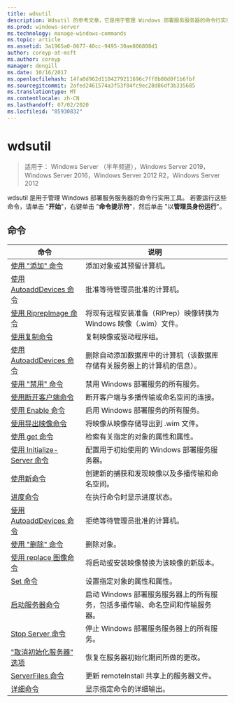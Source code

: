 ```yaml
---
title: wdsutil
description: Wdsutil 的参考文章，它是用于管理 Windows 部署服务服务器的命令行实用工具。
ms.prod: windows-server
ms.technology: manage-windows-commands
ms.topic: article
ms.assetid: 3a1965a0-8677-40cc-9495-30ae806808d1
author: coreyp-at-msft
ms.author: coreyp
manager: dongill
ms.date: 10/16/2017
ms.openlocfilehash: 14fa0d962d1104279211696c7ff8b80d0f1b6fbf
ms.sourcegitcommit: 2afed2461574a3f53f84fc9ec28d86df3b335685
ms.translationtype: MT
ms.contentlocale: zh-CN
ms.lasthandoff: 07/02/2020
ms.locfileid: "85930832"
---
```

# <a name="wdsutil"></a>wdsutil

> 适用于： Windows Server （半年频道），Windows Server 2019，Windows Server 2016，Windows Server 2012 R2，Windows Server 2012

wdsutil 是用于管理 Windows 部署服务服务器的命令行实用工具。 若要运行这些命令，请单击 "**开始**"，右键单击 "**命令提示符**"，然后单击 "以**管理员身份运行**"。
## <a name="commands"></a>命令
|命令|说明|
|------|--------|
|[使用 "添加" 命令](using-the-add-command.md)|添加对象或其预留计算机。|
|[使用 AutoaddDevices 命令](using-the-approve-autoadddevices-command.md)|批准等待管理员批准的计算机。|
|[使用 RiprepImage 命令](using-the-convert-riprepimage-command.md)|将现有远程安装准备（RIPrep）映像转换为 Windows 映像（.wim）文件。|
|[使用复制命令](using-the-copy-command.md)|复制映像或驱动程序组。|
|[使用 AutoaddDevices 命令](using-the-delete-autoadddevices-command.md)|删除自动添加数据库中的计算机（该数据库存储有关服务器上的计算机的信息）。|
|[使用 "禁用" 命令](using-the-disable-command.md)|禁用 Windows 部署服务的所有服务。|
|[使用断开客户端命令](using-the-disconnect-client-command.md)|断开客户端与多播传输或命名空间的连接。|
|[使用 Enable 命令](using-the-enable-command.md)|启用 Windows 部署服务的所有服务。|
|[使用导出映像命令](using-the-export-image-command.md)|将映像从映像存储导出到 .wim 文件。|
|[使用 get 命令](using-the-get-command.md)|检索有关指定的对象的属性和属性。|
|[使用 Initialize-Server 命令](using-the-initialize-server-command.md)|配置用于初始使用的 Windows 部署服务服务器。|
|[使用新命令](using-the-new-command.md)|创建新的捕获和发现映像以及多播传输和命名空间。|
|[进度命令](the-progress-command.md)|在执行命令时显示进度状态。|
|[使用 AutoaddDevices 命令](using-the-reject-autoadddevices-command.md)|拒绝等待管理员批准的计算机。|
|[使用 "删除" 命令](using-the-remove-command.md)|删除对象。|
|[使用 replace 图像命令](using-the-replace-image-command.md)|将启动或安装映像替换为该映像的新版本。|
|[Set 命令](the-set-command.md)|设置指定对象的属性和属性。|
|[启动服务器命令](the-start-server-command.md)|启动 Windows 部署服务服务器上的所有服务，包括多播传输、命名空间和传输服务器。|
|[Stop Server 命令](the-stop-server-command.md)|停止 Windows 部署服务服务器上的所有服务。|
|["取消初始化服务器" 选项](the-uninitialize-server-option.md)|恢复在服务器初始化期间所做的更改。|
|[ServerFiles 命令](the-update-serverfiles-command.md)|更新 remoteInstall 共享上的服务器文件。|
|[详细命令](the-verbose-command.md)|显示指定命令的详细输出。|
